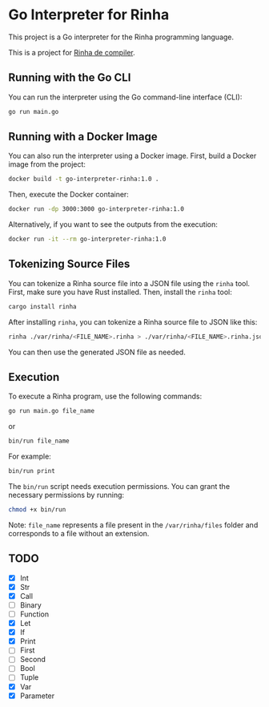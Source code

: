 # Go Interpreter for Rinha

This project is a Go interpreter for the Rinha programming language.

This is a project for [Rinha de compiler](https://github.com/aripiprazole/rinha-de-compiler).

## Running with the Go CLI

You can run the interpreter using the Go command-line interface (CLI):

```bash
go run main.go
```

## Running with a Docker Image

You can also run the interpreter using a Docker image. First, build a Docker image from the project:

```bash
docker build -t go-interpreter-rinha:1.0 .
```

Then, execute the Docker container:

```bash
docker run -dp 3000:3000 go-interpreter-rinha:1.0
```

Alternatively, if you want to see the outputs from the execution:

```bash
docker run -it --rm go-interpreter-rinha:1.0
```

## Tokenizing Source Files

You can tokenize a Rinha source file into a JSON file using the `rinha` tool. First, make sure you have Rust installed. Then, install the `rinha` tool:

```bash
cargo install rinha
```

After installing `rinha`, you can tokenize a Rinha source file to JSON like this:

```bash
rinha ./var/rinha/<FILE_NAME>.rinha > ./var/rinha/<FILE_NAME>.rinha.json
```

You can then use the generated JSON file as needed.

## Execution

To execute a Rinha program, use the following commands:

```bash
go run main.go file_name
```

or

```bash
bin/run file_name
```

For example:

```bash
bin/run print
```

The `bin/run` script needs execution permissions. You can grant the necessary permissions by running:

```bash
chmod +x bin/run
```

Note: `file_name` represents a file present in the `/var/rinha/files` folder and corresponds to a file without an extension.

## TODO

- [x] Int
- [x] Str
- [x] Call
- [ ] Binary
- [ ] Function
- [x] Let
- [x] If
- [x] Print
- [ ] First
- [ ] Second
- [ ] Bool
- [ ] Tuple
- [x] Var
- [x] Parameter